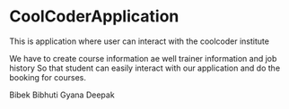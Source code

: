# CoolCoderApplication
This is application where user can interact with the coolcoder institute

We have to create course information ae well trainer information and job history
So that student can easily interact with our application and do the booking for
courses.

Bibek
Bibhuti
Gyana
Deepak